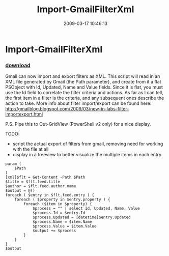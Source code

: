 ﻿---
pid:            960
poster:         halr9000
title:          Import-GmailFilterXml
date:           2009-03-17 10:46:13
format:         posh
parent:         0
parent:         0

---

# Import-GmailFilterXml

### [download](960.ps1)

Gmail can now import and export filters as XML. This script will read in an XML file generated by Gmail (the Path parameter), and create from it a flat PSObject with Id, Updated, Name and Value fields.  Since it is flat, you must use the Id field to correlate the filter criteria and actions.  As far as I can tell, the first item in a filter is the criteria, and any subsequent ones describe the action to take.  More info about filter import/export can be found here: http://gmailblog.blogspot.com/2009/03/new-in-labs-filter-importexport.html

P.S. Pipe this to Out-GridView (PowerShell v2 only) for a nice display.

TODO: 
- script the actual export of filters from gmail, removing need for working with the file at all
- display in a treeview to better visualize the multiple items in each entry.

```posh
param (
	$Path
)
[xml]$flt = Get-Content -Path $Path
$title = $flt.feed.title
$author = $flt.feed.author.name
$output = @()
foreach ( $entry in $flt.feed.entry ) {
	foreach ( $property in $entry.property ) {
		foreach ($item in $property) {
			$process = "" | select Id, Updated, Name, Value
			$process.Id = $entry.Id
			$process.Updated = [datetime]$entry.Updated
			$process.Name = $item.Name
			$process.Value = $item.Value
			$output += $process
		}
	}
}
$output
```
